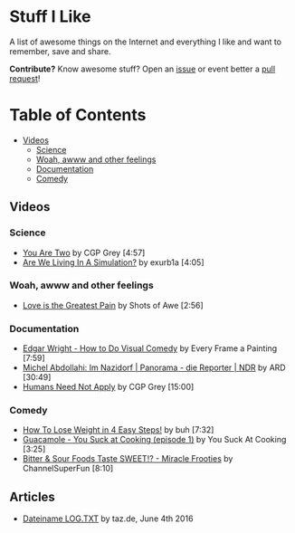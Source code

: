 # Stuff I Like

A list of awesome things on the Internet and everything I like and want to remember, save and share.

**Contribute?** Know awesome stuff? Open an [issue](https://github.com/timomeh/stuff-i-like/issues/new) or event better a [pull request](https://github.com/timomeh/stuff-i-like/pulls)!

# Table of Contents

<!-- TOC depthFrom:2 depthTo:6 withLinks:1 updateOnSave:1 orderedList:0 -->

- [Videos](#videos)
	- [Science](#science)
	- [Woah, awww and other feelings](#woah-awww-and-other-feelings)
	- [Documentation](#documentation)
	- [Comedy](#comedy)

<!-- /TOC -->

## Videos

### Science

- [You Are Two](https://www.youtube.com/watch?v=wfYbgdo8e-8) by CGP Grey [4:57]
- [Are We Living In A Simulation?](https://www.youtube.com/watch?v=p7293jJxUhg) by exurb1a [4:05]

### Woah, awww and other feelings

- [Love is the Greatest Pain](https://www.youtube.com/watch?v=fYwrkzNtlgI) by Shots of Awe [2:56]

### Documentation

- [Edgar Wright - How to Do Visual Comedy](https://www.youtube.com/watch?v=3FOzD4Sfgag) by Every Frame a Painting [7:59]
- [Michel Abdollahi: Im Nazidorf | Panorama - die Reporter | NDR](https://www.youtube.com/watch?v=Cl__BD858yc) by ARD [30:49]
- [Humans Need Not Apply](https://www.youtube.com/watch?v=7Pq-S557XQU) by CGP Grey [15:00]

### Comedy

- [How To Lose Weight in 4 Easy Steps!](https://www.youtube.com/watch?v=9mbp0DugfCA) by buh [7:32]
- [Guacamole - You Suck at Cooking (episode 1)](https://www.youtube.com/watch?v=0weCqOLSPfs) by You Suck At Cooking [3:25]
- [Bitter & Sour Foods Taste SWEET!? - Miracle Frooties](https://www.youtube.com/watch?v=TCkrvU_zTjw) by ChannelSuperFun [8:10]

## Articles

- [Dateiname LOG.TXT](http://www.taz.de/Keylogger-Affaere-in-der-taz/!5307828/) by taz.de, June 4th 2016
